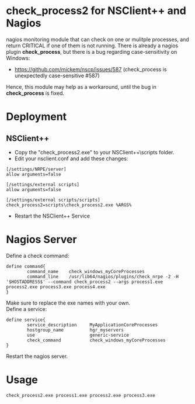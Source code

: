 # check_process2 for NSClient++ and Nagios
nagios monitoring module that can check on one or mulitple processes, and return CRITICAL if one of them is not running.
There is already a nagios plugin **check_process**, but there is a bug regarding case-sensitivity on Windows:
- https://github.com/mickem/nscp/issues/587 (check_process is unexpectedly case-sensitive #587)  

Hence, this module may help as a workaround, until the bug in **check_process** is fixed.

# Deployment
## NSClient++
- Copy the "check_process2.exe" to your NSClient++\scripts folder.  
- Edit your nsclient.conf and add these changes:  
```
[/settings/NRPE/server]  
allow arguments=false  

[/settings/external scripts]  
allow arguments=false  

[/settings/external scripts/scripts]  
check_process2=scripts\check_process2.exe %ARGS%  
```
- Restart the NSClient++ Service  

# Nagios Server
Define a check command:  
```
define command{  
        command_name    check_windows_myCoreProcesses  
        command_line    /usr/lib64/nagios/plugins/check_nrpe -2 -H '$HOSTADDRESS$' --command check_process2 --args process1.exe process2.exe process3.exe process4.exe  
}  
```
Make sure to replace the exe names with your own.  
Define a service:  
```
define service{
        service_description     MyApplicationCoreProcesses
        hostgroup_name          hgr_myservers
        use                     generic-service
        check_command           check_windows_myCoreProcesses
}
```
Restart the nagios server.  

# Usage
`check_process2.exe process1.exe process2.exe process3.exe`
